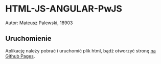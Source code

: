 # HTML-JS-ANGULAR-PwJS

Autor: Mateusz Palewski, 18903

## Uruchomienie

Aplikację należy pobrać i uruchomić plik html, bądź otworzyć stronę [na Github Pages](https://mateuszpalewski.github.io/HTML-JS-ANGULAR-PwJS/).
